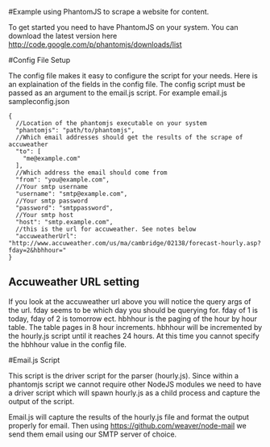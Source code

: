 #Example using PhantomJS to scrape a website for content.

To get started you need to have PhantomJS on your system. You can download the latest version here http://code.google.com/p/phantomjs/downloads/list

#Config File Setup

The config file makes it easy to configure the script for your needs. Here is an explaination of the fields in the config file. The config script must be passed as an argument to the email.js script. For example email.js sampleconfig.json 

    {
      //Location of the phantomjs executable on your system
      "phantomjs": "path/to/phantomjs", 
      //Which email addresses should get the results of the scrape of accuweather
      "to": [
        "me@example.com"
      ],
      //Which address the email should come from
      "from": "you@example.com",
      //Your smtp username
      "username": "smtp@example.com",
      //Your smtp password
      "password": "smtppassword",
      //Your smtp host
      "host": "smtp.example.com",
      //this is the url for accuweather. See notes below
      "accuweatherUrl": "http://www.accuweather.com/us/ma/cambridge/02138/forecast-hourly.asp?fday=2&hbhhour="
    }

## Accuweather URL setting
If you look at the accuweather url above you will notice the query args of the url. fday seems to be which day you should be querying for. fday of 1 is today, fday of 2 is tomorrow ect. hbhhour is the paging of the hour by hour table. The table pages in 8 hour increments. hbhhour will be incremented by the hourly.js script until it reaches 24 hours. At this time you cannot specify the hbhhour value in the config file.  

#Email.js Script

This script is the driver script for the parser (hourly.js). Since within a phantomjs script we cannot require other NodeJS modules we need to have a driver script which will spawn hourly.js as a child process and capture the output of the script. 

Email.js will capture the results of the hourly.js file and format the output properly for email. Then using https://github.com/weaver/node-mail we send them email using our SMTP server of choice. 


